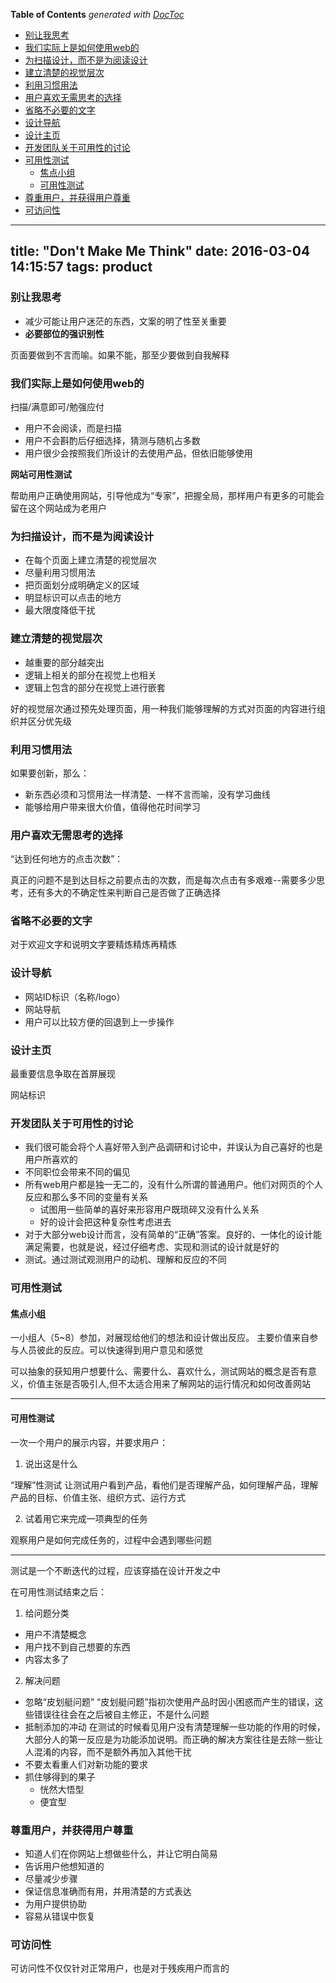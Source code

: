 <!-- START doctoc generated TOC please keep comment here to allow auto update -->
<!-- DON'T EDIT THIS SECTION, INSTEAD RE-RUN doctoc TO UPDATE -->
**Table of Contents**  *generated with [DocToc](https://github.com/thlorenz/doctoc)*

- [别让我思考](#%E5%88%AB%E8%AE%A9%E6%88%91%E6%80%9D%E8%80%83)
- [我们实际上是如何使用web的](#%E6%88%91%E4%BB%AC%E5%AE%9E%E9%99%85%E4%B8%8A%E6%98%AF%E5%A6%82%E4%BD%95%E4%BD%BF%E7%94%A8web%E7%9A%84)
- [为扫描设计，而不是为阅读设计](#%E4%B8%BA%E6%89%AB%E6%8F%8F%E8%AE%BE%E8%AE%A1%EF%BC%8C%E8%80%8C%E4%B8%8D%E6%98%AF%E4%B8%BA%E9%98%85%E8%AF%BB%E8%AE%BE%E8%AE%A1)
- [建立清楚的视觉层次](#%E5%BB%BA%E7%AB%8B%E6%B8%85%E6%A5%9A%E7%9A%84%E8%A7%86%E8%A7%89%E5%B1%82%E6%AC%A1)
- [利用习惯用法](#%E5%88%A9%E7%94%A8%E4%B9%A0%E6%83%AF%E7%94%A8%E6%B3%95)
- [用户喜欢无需思考的选择](#%E7%94%A8%E6%88%B7%E5%96%9C%E6%AC%A2%E6%97%A0%E9%9C%80%E6%80%9D%E8%80%83%E7%9A%84%E9%80%89%E6%8B%A9)
- [省略不必要的文字](#%E7%9C%81%E7%95%A5%E4%B8%8D%E5%BF%85%E8%A6%81%E7%9A%84%E6%96%87%E5%AD%97)
- [设计导航](#%E8%AE%BE%E8%AE%A1%E5%AF%BC%E8%88%AA)
- [设计主页](#%E8%AE%BE%E8%AE%A1%E4%B8%BB%E9%A1%B5)
- [开发团队关于可用性的讨论](#%E5%BC%80%E5%8F%91%E5%9B%A2%E9%98%9F%E5%85%B3%E4%BA%8E%E5%8F%AF%E7%94%A8%E6%80%A7%E7%9A%84%E8%AE%A8%E8%AE%BA)
- [可用性测试](#%E5%8F%AF%E7%94%A8%E6%80%A7%E6%B5%8B%E8%AF%95)
  - [焦点小组](#%E7%84%A6%E7%82%B9%E5%B0%8F%E7%BB%84)
  - [可用性测试](#%E5%8F%AF%E7%94%A8%E6%80%A7%E6%B5%8B%E8%AF%95-1)
- [尊重用户，并获得用户尊重](#%E5%B0%8A%E9%87%8D%E7%94%A8%E6%88%B7%EF%BC%8C%E5%B9%B6%E8%8E%B7%E5%BE%97%E7%94%A8%E6%88%B7%E5%B0%8A%E9%87%8D)
- [可访问性](#%E5%8F%AF%E8%AE%BF%E9%97%AE%E6%80%A7)

<!-- END doctoc generated TOC please keep comment here to allow auto update -->

---
title: "Don't Make Me Think"
date: 2016-03-04 14:15:57
tags: product
---

### 别让我思考

- 减少可能让用户迷茫的东西，文案的明了性至关重要
- **必要部位的强识别性**

页面要做到不言而喻。如果不能，那至少要做到自我解释

### 我们实际上是如何使用web的
扫描/满意即可/勉强应付

- 用户不会阅读，而是扫描
- 用户不会斟酌后仔细选择，猜测与随机占多数
- 用户很少会按照我们所设计的去使用产品，但依旧能够使用

**网站可用性测试**

帮助用户正确使用网站，引导他成为“专家”，把握全局，那样用户有更多的可能会留在这个网站成为老用户

### 为扫描设计，而不是为阅读设计

- 在每个页面上建立清楚的视觉层次
- 尽量利用习惯用法
- 把页面划分成明确定义的区域
- 明显标识可以点击的地方
- 最大限度降低干扰

### 建立清楚的视觉层次

- 越重要的部分越突出
- 逻辑上相关的部分在视觉上也相关
- 逻辑上包含的部分在视觉上进行嵌套

好的视觉层次通过预先处理页面，用一种我们能够理解的方式对页面的内容进行组织并区分优先级

### 利用习惯用法

如果要创新，那么：

- 新东西必须和习惯用法一样清楚、一样不言而喻，没有学习曲线
- 能够给用户带来很大价值，值得他花时间学习

### 用户喜欢无需思考的选择

“达到任何地方的点击次数”：

真正的问题不是到达目标之前要点击的次数，而是每次点击有多艰难--需要多少思考，还有多大的不确定性来判断自己是否做了正确选择

### 省略不必要的文字

对于欢迎文字和说明文字要精炼精炼再精炼

### 设计导航

- 网站ID标识（名称/logo）
- 网站导航
- 用户可以比较方便的回退到上一步操作

### 设计主页

最重要信息争取在首屏展现

网站标识

### 开发团队关于可用性的讨论

- 我们很可能会将个人喜好带入到产品调研和讨论中，并误认为自己喜好的也是用户所喜欢的
- 不同职位会带来不同的偏见
- 所有web用户都是独一无二的，没有什么所谓的普通用户。他们对网页的个人反应和那么多不同的变量有关系
  - 试图用一些简单的喜好来形容用户既琐碎又没有什么关系
  - 好的设计会把这种复杂性考虑进去
- 对于大部分web设计而言，没有简单的“正确”答案。良好的、一体化的设计能满足需要，也就是说，经过仔细考虑、实现和测试的设计就是好的
- 测试。通过测试观测用户的动机、理解和反应的不同

### 可用性测试

#### 焦点小组

一小组人（5~8）参加，对展现给他们的想法和设计做出反应。
主要价值来自参与人员彼此的反应。可以快速得到用户意见和感觉

可以抽象的获知用户想要什么、需要什么、喜欢什么，测试网站的概念是否有意义，价值主张是否吸引人,但不太适合用来了解网站的运行情况和如何改善网站

---

#### 可用性测试

一次一个用户的展示内容，并要求用户：

1. 说出这是什么

“理解”性测试
让测试用户看到产品，看他们是否理解产品，如何理解产品，理解产品的目标、价值主张、组织方式、运行方式

2. 试着用它来完成一项典型的任务

观察用户是如何完成任务的，过程中会遇到哪些问题

---

测试是一个不断迭代的过程，应该穿插在设计开发之中

在可用性测试结束之后：

1. 给问题分类
  - 用户不清楚概念
  - 用户找不到自己想要的东西
  - 内容太多了
2. 解决问题
  - 忽略“皮划艇问题”
    “皮划艇问题”指初次使用产品时因小困惑而产生的错误，这些错误往往会在之后被自主修正，不是什么问题
  - 抵制添加的冲动
    在测试的时候看见用户没有清楚理解一些功能的作用的时候，大部分人的第一反应是为功能添加说明。而正确的解决方案往往是去除一些让人混淆的内容，而不是额外再加入其他干扰
  - 不要太看重人们对新功能的要求
  - 抓住够得到的果子
    - 恍然大悟型
    - 便宜型

### 尊重用户，并获得用户尊重

- 知道人们在你网站上想做些什么，并让它明白简易
- 告诉用户他想知道的
- 尽量减少步骤
- 保证信息准确而有用，并用清楚的方式表达
- 为用户提供协助
- 容易从错误中恢复

### 可访问性

可访问性不仅仅针对正常用户，也是对于残疾用户而言的
